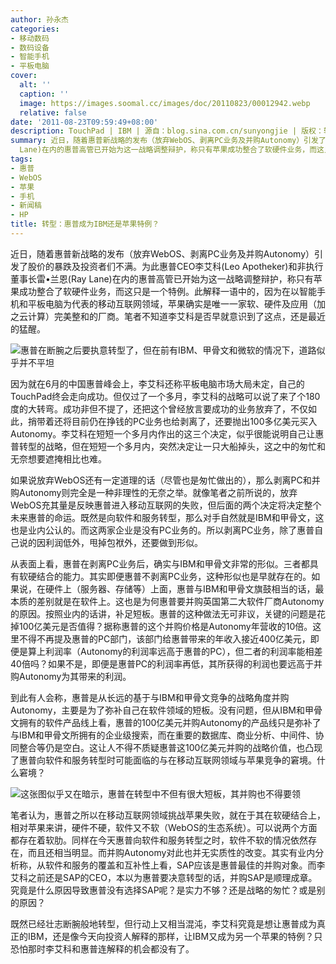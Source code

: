 ```yaml
---
author: 孙永杰
categories:
- 移动数码
- 数码设备
- 智能手机
- 平板电脑
cover:
  alt: ''
  caption: ''
  image: https://images.soomal.cc/images/doc/20110823/00012942.webp
  relative: false
date: '2011-08-23T09:59:49+08:00'
description: TouchPad | IBM | 源自：blog.sina.com.cn/sunyongjie | 版权：转载 |  平均/总评分：05.00/10
summary: 近日，随着惠普新战略的发布（放弃WebOS、剥离PC业务及并购Autonomy）引发了股价的暴跌及投资者们不满。为此，惠普CEO李艾科(Leo Apotheker)和非执行董事长雷•兰恩(Ray
  Lane)在内的惠普高管已开始为这一战略调整辩护，称只有苹果成功整合了软硬件业务，而这只是一个特例。此解释一语中的……
tags:
- 惠普
- WebOS
- 苹果
- 手机
- 新闻稿
- HP
title: 转型：惠普成为IBM还是苹果特例？
---
```


近日，随着惠普新战略的发布（放弃WebOS、剥离PC业务及并购Autonomy）引发了股价的暴跌及投资者们不满。为此惠普CEO李艾科(Leo Apotheker)和非执行董事长雷•兰恩(Ray Lane)在内的惠普高管已开始为这一战略调整辩护，称只有苹果成功整合了软硬件业务，而这只是一个特例。此解释一语中的，因为在以智能手机和平板电脑为代表的移动互联网领域，苹果确实是唯一一家软、硬件及应用（加之云计算）完美整和的厂商。笔者不知道李艾科是否早就意识到了这点，还是最近的猛醒。



![惠普在断腕之后要执意转型了，但在前有IBM、甲骨文和微软的情况下，道路似乎并不平坦](https://images.soomal.cc/images/doc/20110823/00012942.webp)



因为就在6月的中国惠普峰会上，李艾科还称平板电脑市场大局未定，自己的TouchPad终会走向成功。但仅过了一个多月，李艾科的战略可以说了来了个180度的大转弯。成功非但不提了，还把这个曾经放言要成功的业务放弃了，不仅如此，捎带着还将目前仍在挣钱的PC业务也给剥离了，还要抛出100多亿美元买入Autonomy。李艾科在短短一个多月内作出的这三个决定，似乎很能说明自己让惠普转型的战略，但在短短一个多月内，突然决定让一只大船掉头，这之中的匆忙和无奈想要遮掩相比也难。



如果说放弃WebOS还有一定道理的话（尽管也是匆忙做出的），那么剥离PC和并购Autonomy则完全是一种非理性的无奈之举。就像笔者之前所说的，放弃WebOS充其量是反映惠普进入移动互联网的失败，但后面的两个决定将决定整个未来惠普的命运。既然是向软件和服务转型，那么对手自然就是IBM和甲骨文，这也是业内公认的。而这两家企业是没有PC业务的。所以剥离PC业务，除了惠普自己说的因利润低外，甩掉包袱外，还要做到形似。



从表面上看，惠普在剥离PC业务后，确实与IBM和甲骨文非常的形似。三者都具有软硬结合的能力。其实即便惠普不剥离PC业务，这种形似也是早就存在的。如果说，在硬件上（服务器、存储等）上面，惠普与IBM和甲骨文旗鼓相当的话，最本质的差别就是在软件上。这也是为何惠普要并购英国第二大软件厂商Autonomy的原因。按照业内的话讲，补足短板。惠普的这种做法无可非议，关键的问题是花掉100亿美元是否值得？据称惠普的这个并购价格是Autonomy年营收的10倍。这里不得不再提及惠普的PC部门，该部门给惠普带来的年收入接近400亿美元，即便是算上利润率（Autonomy的利润率远高于惠普的PC），但二者的利润率能相差40倍吗？如果不是，即便是惠普PC的利润率再低，其所获得的利润也要远高于并购Autonomy为其带来的利润。



到此有人会称，惠普是从长远的基于与IBM和甲骨文竞争的战略角度并购Autonomy，主要是为了弥补自己在软件领域的短板。没有问题，但从IBM和甲骨文拥有的软件产品线上看，惠普的100亿美元并购Autonomy的产品线只是弥补了与IBM和甲骨文所拥有的企业级搜索，而在重要的数据库、商业分析、中间件、协同整合等仍是空白。这让人不得不质疑惠普这100亿美元并购的战略价值，也凸现了惠普向软件和服务转型时可能面临的与在移动互联网领域与苹果竞争的窘境。什么窘境？



![这张图似乎又在暗示，惠普在转型中不但有很大短板，其并购也不得要领](https://images.soomal.cc/images/doc/20110823/00012943.webp)



笔者认为，惠普之所以在移动互联网领域挑战苹果失败，就在于其在软硬结合上，相对苹果来讲，硬件不硬，软件又不软（WebOS的生态系统）。可以说两个方面都存在着软肋。同样在今天惠普向软件和服务转型之时，软件不软的情况依然存在，而且还相当明显。而并购Autonomy对此也并无实质性的改变。其实有业内分析称，从软件和服务的覆盖和互补性上看，SAP应该是惠普最佳的并购对象。而李艾科之前还是SAP的CEO，本以为惠普要决意转型的话，并购SAP是顺理成章。究竟是什么原因导致惠普没有选择SAP呢？是实力不够？还是战略的匆忙？或是别的原因？



既然已经壮志断腕般地转型，但行动上又相当混沌，李艾科究竟是想让惠普成为真正的IBM，还是像今天向投资人解释的那样，让IBM又成为另一个苹果的特例？只恐怕那时李艾科和惠普连解释的机会都没有了。